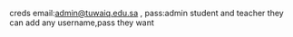  creds email:admin@tuwaiq.edu.sa , pass:admin
 student and teacher they can add any username,pass they want